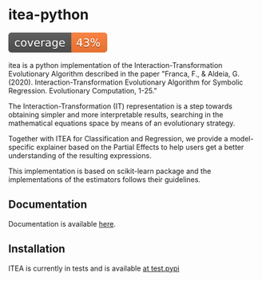 # itea-python

![code coverage](docsource/source/assets/images/coverage.svg?raw=true)

itea is a python implementation of the Interaction-Transformation Evolutionary
Algorithm described in the paper "Franca, F., & Aldeia, G. (2020).
Interaction-Transformation Evolutionary Algorithm for Symbolic Regression.
Evolutionary Computation, 1-25."

The Interaction-Transformation (IT) representation is a step towards obtaining
simpler and more interpretable results, searching in the mathematical
equations space by means of an evolutionary strategy.

Together with ITEA for Classification and Regression, we provide a
model-specific explainer based on the Partial Effects to help users get a
better understanding of the resulting expressions.

This implementation is based on scikit-learn package and the implementations
of the estimators follows their guidelines.

## Documentation

Documentation is available [here](https://galdeia.github.io/itea-python/).

## Installation

ITEA is currently in tests and is available [at test.pypi](https://test.pypi.org/project/itea/1.0.0/)